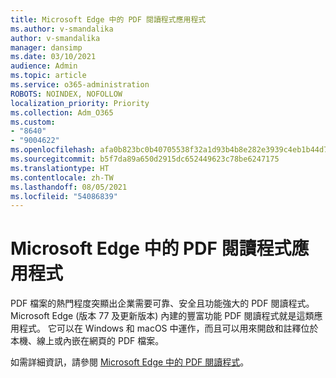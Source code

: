 ```yaml
---
title: Microsoft Edge 中的 PDF 閱讀程式應用程式
ms.author: v-smandalika
author: v-smandalika
manager: dansimp
ms.date: 03/10/2021
audience: Admin
ms.topic: article
ms.service: o365-administration
ROBOTS: NOINDEX, NOFOLLOW
localization_priority: Priority
ms.collection: Adm_O365
ms.custom:
- "8640"
- "9004622"
ms.openlocfilehash: afa0b823bc0b40705538f32a1d93b4b8e282e3939c4eb1b44d788cf78e7cfc24
ms.sourcegitcommit: b5f7da89a650d2915dc652449623c78be6247175
ms.translationtype: HT
ms.contentlocale: zh-TW
ms.lasthandoff: 08/05/2021
ms.locfileid: "54086839"
---
```

# <a name="pdf-reader-app-in-microsoft-edge"></a>Microsoft Edge 中的 PDF 閱讀程式應用程式

PDF 檔案的熱門程度突顯出企業需要可靠、安全且功能強大的 PDF 閱讀程式。 Microsoft Edge (版本 77 及更新版本) 內建的豐富功能 PDF 閱讀程式就是這類應用程式。 它可以在 Windows 和 macOS 中運作，而且可以用來開啟和註釋位於本機、線上或內嵌在網頁的 PDF 檔案。

如需詳細資訊，請參閱 [Microsoft Edge 中的 PDF 閱讀程式](https://docs.microsoft.com/deployedge/microsoft-edge-pdf)。
